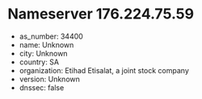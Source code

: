 # Nameserver 176.224.75.59

* as_number: 34400
* name: Unknown
* city: Unknown
* country: SA
* organization: Etihad Etisalat, a joint stock company
* version: Unknown
* dnssec: false
